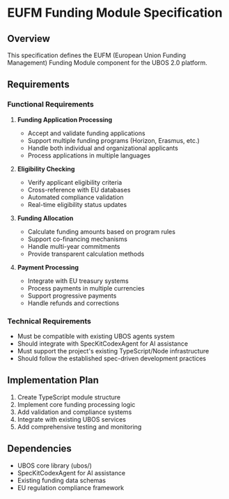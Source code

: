 # EUFM Funding Module Specification

## Overview
This specification defines the EUFM (European Union Funding Management) Funding Module component for the UBOS 2.0 platform.

## Requirements

### Functional Requirements
1. **Funding Application Processing**
   - Accept and validate funding applications
   - Support multiple funding programs (Horizon, Erasmus, etc.)
   - Handle both individual and organizational applicants
   - Process applications in multiple languages

2. **Eligibility Checking**
   - Verify applicant eligibility criteria
   - Cross-reference with EU databases
   - Automated compliance validation
   - Real-time eligibility status updates

3. **Funding Allocation**
   - Calculate funding amounts based on program rules
   - Support co-financing mechanisms
   - Handle multi-year commitments
   - Provide transparent calculation methods

4. **Payment Processing**
   - Integrate with EU treasury systems
   - Process payments in multiple currencies
   - Support progressive payments
   - Handle refunds and corrections

### Technical Requirements
- Must be compatible with existing UBOS agents system
- Should integrate with SpecKitCodexAgent for AI assistance
- Must support the project's existing TypeScript/Node infrastructure
- Should follow the established spec-driven development practices

## Implementation Plan
1. Create TypeScript module structure
2. Implement core funding processing logic
3. Add validation and compliance systems
4. Integrate with existing UBOS services
5. Add comprehensive testing and monitoring

## Dependencies
- UBOS core library (ubos/)
- SpecKitCodexAgent for AI assistance
- Existing funding data schemas
- EU regulation compliance framework
